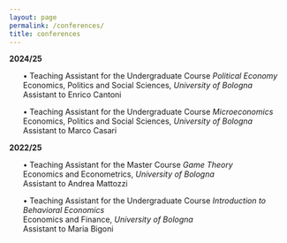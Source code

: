 ```yaml
---
layout: page
permalink: /conferences/
title: conferences
---
```


<div class="projects">

<p><b>2024/25</b></p>
  
<p style="margin-left: 25px;"> <span style="color: var(--global-theme-color);">•</span> <span style="color: var(--global-theme-color);">Teaching Assistant</span> for the Undergraduate Course <span style="color: var(--global-theme-color);"><i>Political Economy</i></span> <br> Economics, Politics and Social Sciences, <i> University of Bologna </i> <br> Assistant to <span style="color: var(--global-theme-color);">Enrico Cantoni</span> </p>

<p style="margin-left: 25px;"> <span style="color: var(--global-theme-color);">•</span> <span style="color: var(--global-theme-color);">Teaching Assistant</span> for the Undergraduate Course <span style="color: var(--global-theme-color);"><i>Microeconomics</i></span> <br> Economics, Politics and Social Sciences, <i> University of Bologna </i> <br> Assistant to <span style="color: var(--global-theme-color);">Marco Casari</span> </p>

<p><b>2022/25</b></p>

<p style="margin-left: 25px;"> <span style="color: var(--global-theme-color);">•</span> <span style="color: var(--global-theme-color);">Teaching Assistant</span> for the Master Course <span style="color: var(--global-theme-color);"><i>Game Theory</i></span> <br> Economics and Econometrics, <i> University of Bologna </i> <br> Assistant to <span style="color: var(--global-theme-color);">Andrea Mattozzi</span> </p>

<p style="margin-left: 25px;"> <span style="color: var(--global-theme-color);">•</span> <span style="color: var(--global-theme-color);">Teaching Assistant</span> for the Undergraduate Course <span style="color: var(--global-theme-color);"><i>Introduction to Behavioral Economics</i></span> <br> Economics and Finance, <i> University of Bologna </i> <br> Assistant to <span style="color: var(--global-theme-color);">Maria Bigoni</span> </p>
